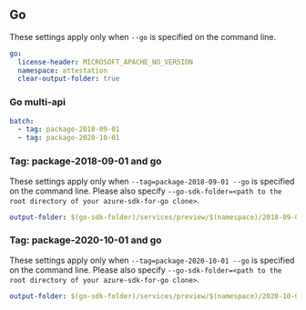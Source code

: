 ## Go

These settings apply only when `--go` is specified on the command line.

``` yaml $(go)
go:
  license-header: MICROSOFT_APACHE_NO_VERSION
  namespace: attestation
  clear-output-folder: true
```

### Go multi-api

``` yaml $(go) && $(multiapi)
batch:
  - tag: package-2018-09-01
  - tag: package-2020-10-01
```

### Tag: package-2018-09-01 and go

These settings apply only when `--tag=package-2018-09-01 --go` is specified on the command line.
Please also specify `--go-sdk-folder=<path to the root directory of your azure-sdk-for-go clone>`.

``` yaml $(tag) == 'package-2018-09-01' && $(go)
output-folder: $(go-sdk-folder)/services/preview/$(namespace)/2018-09-01/$(namespace)
```

### Tag: package-2020-10-01 and go

These settings apply only when `--tag=package-2020-10-01 --go` is specified on the command line.
Please also specify `--go-sdk-folder=<path to the root directory of your azure-sdk-for-go clone>`.

``` yaml $(tag) == 'package-2020-10-01' && $(go)
output-folder: $(go-sdk-folder)/services/preview/$(namespace)/2020-10-01/$(namespace)
```
